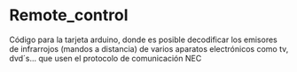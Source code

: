 # Remote_control

Código para la tarjeta arduino, donde es posible decodificar los emisores de infrarrojos (mandos a distancia)
de varios aparatos electrónicos como tv, dvd´s... que usen el protocolo de comunicación NEC
